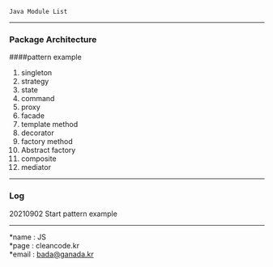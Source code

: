 ```
Java Module List
```
---
### Package Architecture
####pattern example
1. singleton
2. strategy
3. state
4. command
5. proxy
6. facade
7. template method
8. decorator
9. factory method
10. Abstract factory
11. composite 
12. mediator

---
### Log
20210902 Start pattern example 

---
*name : JS  
*page : cleancode.kr    
*email : bada@ganada.kr